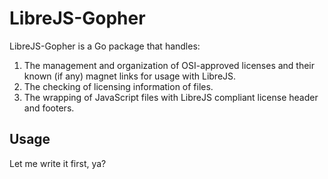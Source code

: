 # LibreJS-Gopher #

LibreJS-Gopher is a Go package that handles:

1. The management and organization of OSI-approved licenses and their known (if any) magnet links for usage with LibreJS.
2. The checking of licensing information of files.
3. The wrapping of JavaScript files with LibreJS compliant license header and footers.

## Usage ##

Let me write it first, ya?